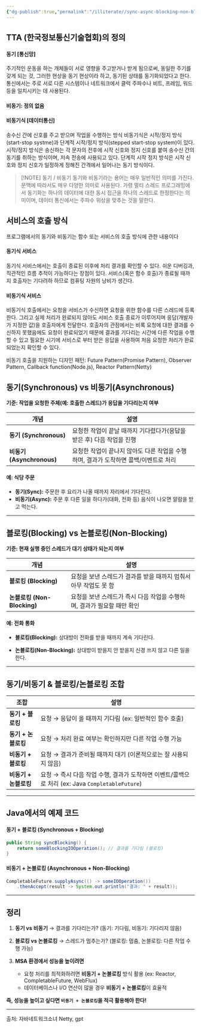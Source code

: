 ```yaml
---
{"dg-publish":true,"permalink":"/illiterate//sync-async-blocking-non-blocking/","tags":["sync","async","bloking","non-bloking"],"noteIcon":"","created":"2025-03-11T10:24:00","updated":"2025-03-31T09:37:14+09:00"}
---
```


## TTA (한국정보통신기술협회)의 정의

#### 동기 \[통신망]

주기적인 운동을 하는 개체들이 서로 영향을 주고받거나 받게 됨으로써, 동일한 주기를 갖게 되는 것, 그러한 현상을 동기 현상이라 하고, 동기된 상태를 동기화되었다고 한다. 통신에서는 주로 서로 다른 시스템이나 네트워크에서 클럭 주파수나 비트, 프레임, 워드 등을 일치시키는 데 사용된다.

#### 비동기: 정의 없음

#### 비동기식 \[데이터통신]

송수신 간에 신호를 주고 받으며 작업을 수행하는 방식
비동기식은 시작/정지 방식(start-stop systme)과 단계적 시작/정지 방식(stepped start-stop system)이 있다. 시작/정지 방식은 송신하는 각 문자의 전후에 시작 신호와 정지 신호를 붙여 송수신 간의 동기를 취하는 방식이며, 저속 전송에 사용되고 있다. 단계적 시작 정지 방식은 시작 신호와 정지 신호가 일정하게 정해진 간격에서 일어나는 동기 방식이다.

> [!NOTE] 동기 / 비동기
> 동기와 비동기라는 용어는 매우 일반적인 의미를 가진다. 문맥에 따라서도 매우 다양한 의미로 사용된다. 가령 멀티 스레드 프로그래밍에서 동기화는 하나의 데이터에 대한 동시 접근을 하나의 스레드로 한정한다는 의미이며, 데이터 통신에서는 주파수 위상을 맞추는 것을 말한다.

## 서비스의 호출 방식

프로그램에서의 동기와 비동기는 함수 또는 서비스의 호출 방식에 관한 내용이다

#### 동기식 서비스

동기식 서비스에서는 호출이 종료된 이후에 처리 결과를 확인할 수 있다. 
쉬운 디버깅과, 직관적인 흐름 추적이 가능하다는 장점이 있다.
서비스(혹은 함수 호출)가 종료될 때까지 호출자는 기다려하 하므로 컴퓨팅 자원의 낭비가 생긴다.

#### 비동기식 서비스

비동기식 호출에서는 요청을 서비스가 수신하면 요청을 위한 함수를 다른 스레드에 등록한다. 그리고 실제 처리가 완료되지 않아도 서비스 호출 종료가 이루어지며 응답(개발자가 지정한 값)을 호출자에게 전달한다. 호출자의 관점에서는 비록 요청에 대한 결과를 수신하지 못했음에도 요청이 완료되었기 때문에 결과를 기다리는 시간에 다른 작업을 수행할 수 있고 필요한 시기에 서비스로 부터 받은 응답을 사용하여 처음 요청한 처리가 완료되었는지 확인할 수 있다.

비동기 호출을 지원하는 디자인 패턴: Future Pattern(Promise Pattern), Observer Pattern, Callback function(Node.js), Reactor Pattern(Netty)

##  동기(Synchronous) vs 비동기(Asynchronous)

**기준: 작업을 요청한 주체(예: 호출한 스레드)가 응답을 기다리는지 여부**

|개념|설명|
|---|---|
|**동기 (Synchronous)**|요청한 작업이 끝날 때까지 기다렸다가(응답을 받은 후) 다음 작업을 진행|
|**비동기 (Asynchronous)**|요청한 작업이 끝나지 않아도 다른 작업을 수행하며, 결과가 도착하면 콜백/이벤트로 처리|

#### 예: 식당 주문

- **동기(Sync):** 주문한 후 요리가 나올 때까지 자리에서 기다린다.
- **비동기(Async):** 주문 후 다른 일을 하다가(대화, 전화 등) 음식이 나오면 알람을 받고 먹는다.

---

## 블로킹(Blocking) vs 논블로킹(Non-Blocking)

**기준: 현재 실행 중인 스레드가 대기 상태가 되는지 여부**

|개념|설명|
|---|---|
|**블로킹 (Blocking)**|요청을 보낸 스레드가 결과를 받을 때까지 멈춰서 아무 작업도 못 함|
|**논블로킹 (Non-Blocking)**|요청을 보낸 스레드가 즉시 다음 작업을 수행하며, 결과가 필요할 때만 확인|

#### 예: 전화 통화

- **블로킹(Blocking):** 상대방이 전화를 받을 때까지 계속 기다린다.
    
- **논블로킹(Non-Blocking):** 상대방이 받을지 안 받을지 신경 쓰지 않고 다른 일을 한다.
    

---

## 동기/비동기 & 블로킹/논블로킹 조합

|조합|설명|
|---|---|
|**동기 + 블로킹**|요청 → 응답이 올 때까지 기다림 (ex: 일반적인 함수 호출)|
|**동기 + 논블로킹**|요청 → 처리 완료 여부는 확인하지만 다른 작업 수행 가능|
|**비동기 + 블로킹**|요청 → 결과가 준비될 때까지 대기 (이론적으로는 잘 사용되지 않음)|
|**비동기 + 논블로킹**|요청 → 즉시 다음 작업 수행, 결과가 도착하면 이벤트/콜백으로 처리 (ex: Java `CompletableFuture`)|

---

## Java에서의 예제 코드

#### 동기 + 블로킹 (Synchronous + Blocking)

```java
public String syncBlocking() {
    return someBlockingIOOperation(); // 결과를 기다림 (블로킹)
}
```

#### 비동기 + 논블로킹 (Asynchronous + Non-Blocking)

```java
CompletableFuture.supplyAsync(() -> someIOOperation())
    .thenAccept(result -> System.out.println("결과: " + result));
```

---

## 정리

1. **동기 vs 비동기** → 결과를 기다리는가? (동기: 기다림, 비동기: 기다리지 않음)
    
2. **블로킹 vs 논블로킹** → 스레드가 멈추는가? (블로킹: 멈춤, 논블로킹: 다른 작업 수행 가능)
    
3. **MSA 환경에서 성능을 높이려면**
    
    - 요청 처리를 최적화하려면 **비동기 + 논블로킹** 방식 활용 (ex: Reactor, CompletableFuture, WebFlux)
    - 데이터베이스나 I/O 연산이 많을 경우 **비동기 + 논블로킹**이 효율적
        

**즉, 성능을 높이고 싶다면 `비동기 + 논블로킹`을 적극 활용해야 한다!**

---
출처: 자바네트워크소녀 Netty, gpt
